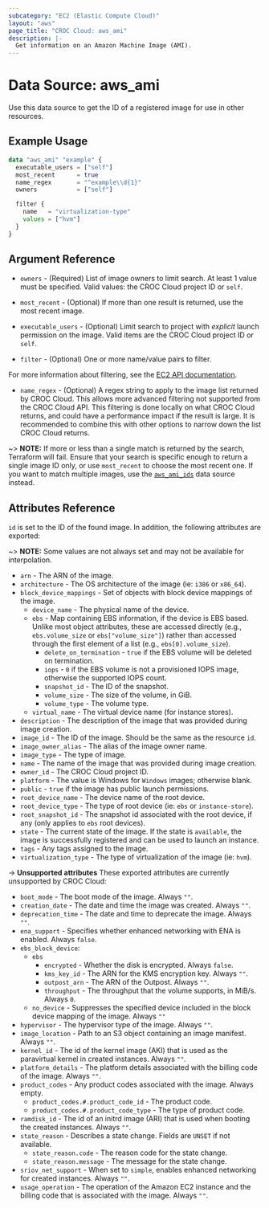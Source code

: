 ```yaml
---
subcategory: "EC2 (Elastic Compute Cloud)"
layout: "aws"
page_title: "CROC Cloud: aws_ami"
description: |-
  Get information on an Amazon Machine Image (AMI).
---
```


[describe-images]: https://docs.cloud.croc.ru/en/api/ec2/images/DescribeImages.html

# Data Source: aws_ami

Use this data source to get the ID of a registered image for use in other resources.

## Example Usage

```terraform
data "aws_ami" "example" {
  executable_users = ["self"]
  most_recent      = true
  name_regex       = "^example\\d{1}"
  owners           = ["self"]

  filter {
    name   = "virtualization-type"
    values = ["hvm"]
  }
}
```

## Argument Reference

* `owners` - (Required) List of image owners to limit search. At least 1 value must be specified.
  Valid values: the CROC Cloud project ID or `self`.
* `most_recent` - (Optional) If more than one result is returned, use the most recent image.
* `executable_users` - (Optional) Limit search to project with *explicit* launch permission on
 the image. Valid items are the CROC Cloud project ID or `self`.

* `filter` - (Optional) One or more name/value pairs to filter.

For more information about filtering, see the [EC2 API documentation][describe-images].

* `name_regex` - (Optional) A regex string to apply to the image list returned
by CROC Cloud. This allows more advanced filtering not supported from the CROC Cloud API. This
filtering is done locally on what CROC Cloud returns, and could have a performance
impact if the result is large. It is recommended to combine this with other
options to narrow down the list CROC Cloud returns.

~> **NOTE:** If more or less than a single match is returned by the search,
Terraform will fail. Ensure that your search is specific enough to return
a single image ID only, or use `most_recent` to choose the most recent one. If
you want to match multiple images, use the [`aws_ami_ids`](ami_ids.html.markdown) data source instead.

## Attributes Reference

`id` is set to the ID of the found image. In addition, the following attributes
are exported:

~> **NOTE:** Some values are not always set and may not be available for
interpolation.

* `arn` - The ARN of the image.
* `architecture` - The OS architecture of the image (ie: `i386` or `x86_64`).
* `block_device_mappings` - Set of objects with block device mappings of the image.
    * `device_name` - The physical name of the device.
    * `ebs` - Map containing EBS information, if the device is EBS based. Unlike most object attributes, these are accessed directly (e.g., `ebs.volume_size` or `ebs["volume_size"]`) rather than accessed through the first element of a list (e.g., `ebs[0].volume_size`).
        * `delete_on_termination` - `true` if the EBS volume will be deleted on termination.
        * `iops` - `0` if the EBS volume is not a provisioned IOPS image, otherwise the supported IOPS count.
        * `snapshot_id` - The ID of the snapshot.
        * `volume_size` - The size of the volume, in GiB.
        * `volume_type` - The volume type.
    * `virtual_name` - The virtual device name (for instance stores).
* `description` - The description of the image that was provided during image
  creation.
* `image_id` - The ID of the image. Should be the same as the resource `id`.
* `image_owner_alias` -  The alias of the image owner name.
* `image_type` - The type of image.
* `name` - The name of the image that was provided during image creation.
* `owner_id` - The CROC Cloud project ID.
* `platform` - The value is Windows for `Windows` images; otherwise blank.
* `public` - `true` if the image has public launch permissions.
* `root_device_name` - The device name of the root device.
* `root_device_type` - The type of root device (ie: `ebs` or `instance-store`).
* `root_snapshot_id` - The snapshot id associated with the root device, if any
  (only applies to `ebs` root devices).
* `state` - The current state of the image. If the state is `available`, the image
  is successfully registered and can be used to launch an instance.
* `tags` - Any tags assigned to the image.
* `virtualization_type` - The type of virtualization of the image (ie: `hvm`).

->  **Unsupported attributes**
These exported attributes are currently unsupported by CROC Cloud:

* `boot_mode` - The boot mode of the image. Always `""`.
* `creation_date` - The date and time the image was created. Always `""`.
* `deprecation_time` - The date and time to deprecate the image. Always `""`.
* `ena_support` - Specifies whether enhanced networking with ENA is enabled. Always `false`.
* `ebs_block_device`:
    * `ebs`
        * `encrypted` - Whether the disk is encrypted. Always `false`.
        * `kms_key_id` - The ARN for the KMS encryption key. Always `""`.
        * `outpost_arn` - The ARN of the Outpost. Always `""`.
        * `throughput` - The throughput that the volume supports, in MiB/s. Always `0`.
    * `no_device` - Suppresses the specified device included in the block device mapping of the image. Always `""`
* `hypervisor` - The hypervisor type of the image. Always `""`.
* `image_location` - Path to an S3 object containing an image manifest. Always `""`.
* `kernel_id` - The id of the kernel image (AKI) that is used as the paravirtual kernel in created instances. Always `""`.
* `platform_details` - The platform details associated with the billing code of the image. Always `""`.
* `product_codes` - Any product codes associated with the image. Always empty.
    * `product_codes.#.product_code_id` - The product code.
    * `product_codes.#.product_code_type` - The type of product code.
* `ramdisk_id` - The id of an initrd image (ARI) that is used when booting the created instances. Always `""`.
* `state_reason` - Describes a state change. Fields are `UNSET` if not available.
    * `state_reason.code` - The reason code for the state change.
    * `state_reason.message` - The message for the state change.
* `sriov_net_support` - When set to `simple`, enables enhanced networking for created instances. Always `""`.
* `usage_operation` - The operation of the Amazon EC2 instance and the billing code that is associated with the image. Always `""`.
